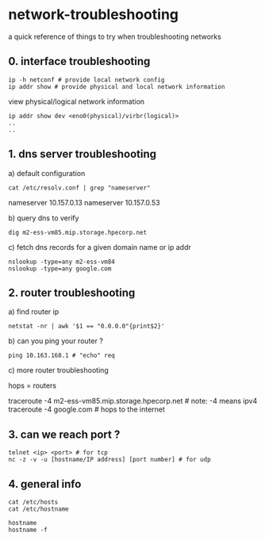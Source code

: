 # network-troubleshooting
a quick reference of things to try when troubleshooting networks

## 0. interface troubleshooting
```
ip -h netconf # provide local network config
ip addr show # provide physical and local network information
```
view physical/logical network information
```
ip addr show dev <eno0(physical)/virbr(logical)>
..
..
```

## 1. dns server troubleshooting

a) default configuration
```
cat /etc/resolv.conf | grep "nameserver"
```
nameserver 10.157.0.13
nameserver 10.157.0.53

b) query dns to verify
```
dig m2-ess-vm85.mip.storage.hpecorp.net
```

c) fetch dns records for a given domain name or ip addr
```
nslookup -type=any m2-ess-vm84
nslookup -type=any google.com
```


## 2. router troubleshooting

a) find router ip
```
netstat -nr | awk '$1 == "0.0.0.0"{print$2}'
```

b) can you ping your router ?
```
ping 10.163.168.1 # "echo" req
```

c) more router troubleshooting

hops = routers

traceroute -4 m2-ess-vm85.mip.storage.hpecorp.net # note: -4 means ipv4
traceroute -4 google.com # hops to the internet

## 3. can we reach port ?
```
telnet <ip> <port> # for tcp
nc -z -v -u [hostname/IP address] [port number] # for udp
```

## 4. general info 

```
cat /etc/hosts 
cat /etc/hostname
```
```
hostname
hostname -f
```
